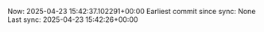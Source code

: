 Now: 2025-04-23 15:42:37.102291+00:00 Earliest commit since sync: None Last sync: 2025-04-23 15:42:26+00:00

